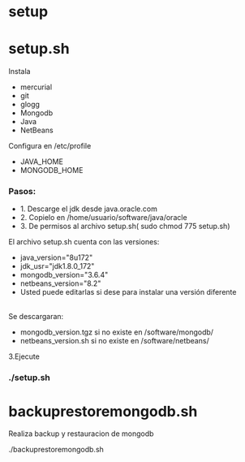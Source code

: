 # setup

<h1> setup.sh </h1>
Instala
<ul>
        <li>mercurial</li>
        <li> git</li>
        <li>glogg</li>
        <li>Mongodb</li>
        <li>Java</li>
        <li>NetBeans</li>
</ul>        
       
Configura en /etc/profile
<ul>
        <li>   JAVA_HOME</li>
        <li>   MONGODB_HOME</li>
</ul>       
<h3>Pasos:</h3>
<ul>
        <li>1. Descarge el jdk desde java.oracle.com</li>
        <li>2. Copielo en /home/usuario/software/java/oracle</li>
        <li>3. De permisos al archivo setup.sh( sudo chmod 775 setup.sh)</li>
</ul>        
<p>
               
 El archivo setup.sh cuenta con las versiones:
     <ul>
  <li>java_version="8u172"</li>
  <li>jdk_usr="jdk1.8.0_172"</li>
  <li>mongodb_version="3.6.4"</li>
  <li>netbeans_version="8.2"</li>
  <li>Usted puede editarlas si dese para instalar una versión diferente</li>
                </ul>
</p>

<br>
Se descargaran:
<ul>
        <li>mongodb_version.tgz si no existe en /software/mongodb/ </li>
        <li>netbeans_version.sh si no existe en /software/netbeans/</li>
        </ul>

3.Ejecute
<h3>./setup.sh</h3>


<p>
<h1>backuprestoremongodb.sh </h1>
Realiza backup y restauracion de mongodb

./backuprestoremongodb.sh
